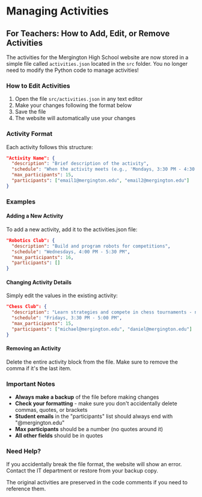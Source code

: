 # Managing Activities

## For Teachers: How to Add, Edit, or Remove Activities

The activities for the Mergington High School website are now stored in a simple file called `activities.json` located in the `src` folder. You no longer need to modify the Python code to manage activities!

### How to Edit Activities

1. Open the file `src/activities.json` in any text editor
2. Make your changes following the format below
3. Save the file
4. The website will automatically use your changes

### Activity Format

Each activity follows this structure:

```json
"Activity Name": {
  "description": "Brief description of the activity",
  "schedule": "When the activity meets (e.g., 'Mondays, 3:30 PM - 4:30 PM')",
  "max_participants": 15,
  "participants": ["email1@mergington.edu", "email2@mergington.edu"]
}
```

### Examples

#### Adding a New Activity
To add a new activity, add it to the activities.json file:

```json
"Robotics Club": {
  "description": "Build and program robots for competitions",
  "schedule": "Wednesdays, 4:00 PM - 5:30 PM",
  "max_participants": 16,
  "participants": []
}
```

#### Changing Activity Details
Simply edit the values in the existing activity:

```json
"Chess Club": {
  "description": "Learn strategies and compete in chess tournaments - now with weekly tournaments!",
  "schedule": "Fridays, 3:30 PM - 5:00 PM",
  "max_participants": 15,
  "participants": ["michael@mergington.edu", "daniel@mergington.edu"]
}
```

#### Removing an Activity
Delete the entire activity block from the file. Make sure to remove the comma if it's the last item.

### Important Notes

- **Always make a backup** of the file before making changes
- **Check your formatting** - make sure you don't accidentally delete commas, quotes, or brackets
- **Student emails** in the "participants" list should always end with "@mergington.edu"
- **Max participants** should be a number (no quotes around it)
- **All other fields** should be in quotes

### Need Help?

If you accidentally break the file format, the website will show an error. Contact the IT department or restore from your backup copy.

The original activities are preserved in the code comments if you need to reference them.
